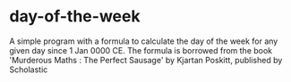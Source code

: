 # day-of-the-week

A simple program with a formula to calculate the day of the week for any given day since 1 Jan 0000 CE.
The formula is borrowed from the book 'Murderous Maths : The Perfect Sausage' by Kjartan Poskitt, published by Scholastic
